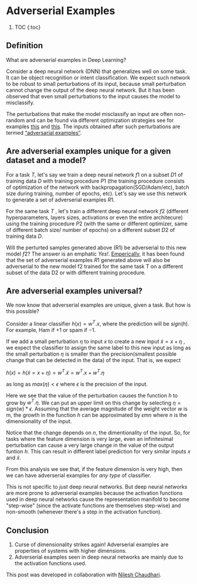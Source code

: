 # Adverserial Examples

1. TOC
{:toc}

## Definition

What are adverserial examples in Deep Learning?


Consider a deep neural network (DNN) that generalizes well on some task. It can be object recognition or intent classification. We expect such network to be robust to small perturbations of its input, because small perturbation cannot change the output of the deep neural network. But it has been observed that even small perturbations to the input causes the model to misclassify. 

The perturbations that make the model misclassify an input are often non-random and can be found via different optimization strategies see for examples [this](https://arxiv.org/pdf/1412.6572.pdf) and [this](https://arxiv.org/pdf/1607.02533.pdf). The inputs obtained after such perturbations are termed [“adversarial examples”](https://arxiv.org/pdf/1312.6199.pdf).


## Are adverserial examples unique for a given dataset and a model?

For a task $T$, let's say we train a deep neural network $f1$ on a subset $D1$  of training data $D$ with training procedure $P1$ (the training procedure consists of optimization of the network with backpropagation(SGD/Adam/etc), batch size during training, number of epochs, etc). Let's say we use this network to generate a set of adverserial examples $R1$. 

For the same task $T$ , let's train a different deep neural network $f2$ (different hyperparameters, layers sizes, activations or even the entire architecure) using the training procedure $P2$ (with the same or different optimizer, same of different batch size/ number of epochs) on a different subset $D2$ of training data $D$. 

Will the perturted samples generated above (R1) be adverserial to this new model $f2$? The answer is an emphatic _Yes!_. [Emperically](https://arxiv.org/pdf/1312.6199.pdf), it has been found that the set of adverserial examples $R1$ generated above will also be adverserial to the new model f2 trained for the same task T on a different subset of the data D2 or with different training procedure. 

## Are adverserial examples universal?

We now know that adverserial examples are unique, given a task. But how is this possible?

Consider a linear classifier $h(x) = w^T.x$, where the prediction will be $sign(h)$. For example,  Ham if $+1$ or spam if $-1$.

If we add a small perturbation $\eta$  to input $x$ to create a new input $\tilde{x} = x + \eta$ , we expect the classifier to assign the same label to this new input as long as the small perturbation $\eta$ is smaller than the precision(smallest possible change that can be detected in the data) of the input. That is, we expect

$h(x) = h(\tilde{x} = x + \eta) = w^T.\tilde{x} = w^T.x + w^T.\eta$

as long as $max(\eta)<\epsilon$ where $\epsilon$ is the precision of the input.

Here we see that the value of the perturbation causes the function $h$ to grow by $w^T.\eta$. We can put an upper limit on this change by selecting $\eta = sign(w)* \epsilon$. Assuming that the average magnitude of the weight vector $w$ is m, the growth in the function $h$ can be approximated by $\epsilon mn$ where $n$ is the dimensionality of the input.

Notice that the change depends on $n$, the dimentionality of the input. So, for tasks where the feature dimension is very large, even an infinitesimal perturbation can cause a very large change in the value of the output funtion $h$. This can result in different label prediction for very similar inputs $x$ and $\tilde{x}$.

From this analysis we see that, if the feature dimension is very high, then we can have adverserial examples for _any type_ of classifier. 


This is not specific to _just_ deep neural networks. But deep neural networks are more prone to adverserial examples because the activation functions used in deep neural networks cause the representation manifold to become "step-wise" (since the activate functions are themselves step-wise) and non-smooth (whenever there's a step in the activation function).




<!-- p2pdistance + p2hpdistance -->

## Conclusion
1. Curse of dimensionality strikes again! Adverserial examples are properties of systems with higher dimensions. 
2. Adverserial examples seen in deep neural networks are mainly due to the activation functions used.

This post was developed in collaboration with [Nilesh Chaudhari](https://github.com/nonlocal).



